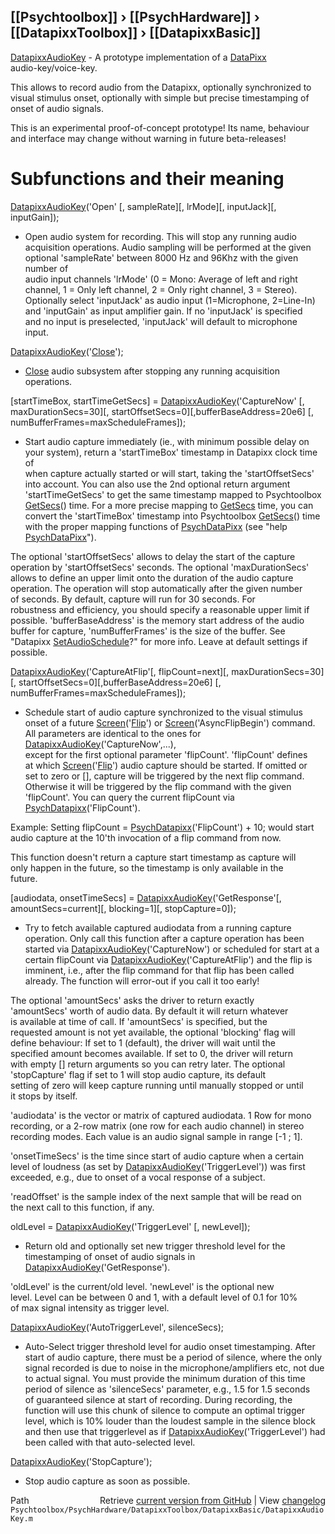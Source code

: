 ## [[Psychtoolbox]] &#8250; [[PsychHardware]] &#8250; [[DatapixxToolbox]] &#8250; [[DatapixxBasic]]

[DatapixxAudioKey](DatapixxAudioKey) - A prototype implementation of a [DataPixx](DataPixx)  
audio-key/voice-key.  
  
This allows to record audio from the Datapixx, optionally synchronized to  
visual stimulus onset, optionally with simple but precise timestamping of  
onset of audio signals.  
  
This is an experimental proof-of-concept prototype! Its name, behaviour  
and interface may change without warning in future beta-releases!  
  
  
# Subfunctions and their meaning  
  
[DatapixxAudioKey](DatapixxAudioKey)('Open' [, sampleRate][, lrMode][, inputJack][, inputGain]);  
- Open audio system for recording. This will stop any running audio  
acquisition operations. Audio sampling will be performed at the given  
optional 'sampleRate' between 8000 Hz and 96Khz with the given number of  
audio input channels 'lrMode' (0 = Mono: Average of left and right  
channel, 1 = Only left channel, 2 = Only right channel, 3 = Stereo).  
Optionally select 'inputJack' as audio input (1=Microphone, 2=Line-In)  
and 'inputGain' as input amplifier gain. If no 'inputJack' is specified  
and no input is preselected, 'inputJack' will default to microphone  
input.  
  
  
[DatapixxAudioKey](DatapixxAudioKey)('[Close](Close)');  
- [Close](Close) audio subsystem after stopping any running acquisition operations.  
  
[startTimeBox, startTimeGetSecs] = [DatapixxAudioKey](DatapixxAudioKey)('CaptureNow' [, maxDurationSecs=30][, startOffsetSecs=0][,bufferBaseAddress=20e6] [, numBufferFrames=maxScheduleFrames]);  
- Start audio capture immediately (ie., with minimum possible delay on  
your system), return a 'startTimeBox' timestamp in Datapixx clock time of  
when capture actually started or will start, taking the 'startOffsetSecs'  
into account. You can also use the 2nd optional return argument  
'startTimeGetSecs' to get the same timestamp mapped to Psychtoolbox  
[GetSecs](GetSecs)() time. For a more precise mapping to [GetSecs](GetSecs) time, you can  
convert the 'startTimeBox' timestamp into Psychtoolbox [GetSecs](GetSecs)() time  
with the proper mapping functions of [PsychDataPixx](PsychDataPixx) (see "help  
[PsychDataPixx](PsychDataPixx)").  
  
The optional 'startOffsetSecs' allows to delay the start of the capture  
operation by 'startOffsetSecs' seconds. The optional 'maxDurationSecs'  
allows to define an upper limit onto the duration of the audio capture  
operation. The operation will stop automatically after the given number  
of seconds. By default, capture will run for 30 seconds. For  
robustness and efficiency, you should specify a reasonable upper limit if  
possible. 'bufferBaseAddress' is the memory start address of the audio  
buffer for capture, 'numBufferFrames' is the size of the buffer. See  
"Datapixx [SetAudioSchedule](SetAudioSchedule)?" for more info. Leave at default settings if  
possible.  
  
  
[DatapixxAudioKey](DatapixxAudioKey)('CaptureAtFlip'[, flipCount=next][, maxDurationSecs=30][, startOffsetSecs=0][,bufferBaseAddress=20e6] [, numBufferFrames=maxScheduleFrames]);  
- Schedule start of audio capture synchronized to the visual stimulus  
onset of a future [Screen](Screen)('[Flip](Flip)') or [Screen](Screen)('AsyncFlipBegin') command.  
All parameters are identical to the ones for [DatapixxAudioKey](DatapixxAudioKey)('CaptureNow',...),  
except for the first optional parameter 'flipCount'. 'flipCount' defines  
at which [Screen](Screen)('[Flip](Flip)') audio capture should be started. If omitted or  
set to zero or [], capture will be triggered by the next flip command.  
Otherwise it will be triggered by the flip command with the given  
'flipCount'. You can query the current flipCount via [PsychDatapixx](PsychDatapixx)('FlipCount').  
  
Example: Setting flipCount = [PsychDatapixx](PsychDatapixx)('FlipCount') + 10; would start  
audio capture at the 10'th invocation of a flip command from now.  
  
This function doesn't return a capture start timestamp as capture will  
only happen in the future, so the timestamp is only available in the  
future.  
  
  
[audiodata, onsetTimeSecs] = [DatapixxAudioKey](DatapixxAudioKey)('GetResponse'[, amountSecs=current][, blocking=1][, stopCapture=0]);  
- Try to fetch available captured audiodata from a running capture  
operation. Only call this function after a capture operation has been  
started via [DatapixxAudioKey](DatapixxAudioKey)('CaptureNow') or scheduled for start at a  
certain flipCount via [DatapixxAudioKey](DatapixxAudioKey)('CaptureAtFlip') and the flip is  
imminent, i.e., after the flip command for that flip has been called  
already. The function will error-out if you call it too early!  
  
The optional 'amountSecs' asks the driver to return exactly  
'amountSecs' worth of audio data. By default it will return whatever  
is available at time of call. If 'amountSecs' is specified, but the  
requested amount is not yet available, the optional 'blocking' flag will  
define behaviour: If set to 1 (default), the driver will wait until the  
specified amount becomes available. If set to 0, the driver will return  
with empty [] return arguments so you can retry later. The optional  
'stopCapture' flag if set to 1 will stop audio capture, its default  
setting of zero will keep capture running until manually stopped or until  
it stops by itself.  
  
'audiodata' is the vector or matrix of captured audiodata. 1 Row for mono  
recording, or a 2-row matrix (one row for each audio channel) in stereo  
recording modes. Each value is an audio signal sample in range [-1 ; 1].  
  
'onsetTimeSecs' is the time since start of audio capture when a certain  
level of loudness (as set by [DatapixxAudioKey](DatapixxAudioKey)('TriggerLevel')) was first  
exceeded, e.g., due to onset of a vocal response of a subject.  
  
'readOffset' is the sample index of the next sample that will be read on  
the next call to this function, if any.  
  
  
oldLevel = [DatapixxAudioKey](DatapixxAudioKey)('TriggerLevel' [, newLevel]);  
- Return old and optionally set new trigger threshold level for the  
timestamping of onset of audio signals in [DatapixxAudioKey](DatapixxAudioKey)('GetResponse').  
  
'oldLevel' is the current/old level. 'newLevel' is the optional new  
level. Level can be between 0 and 1, with a default level of 0.1 for 10%  
of max signal intensity as trigger level.  
  
  
[DatapixxAudioKey](DatapixxAudioKey)('AutoTriggerLevel', silenceSecs);  
- Auto-Select trigger threshold level for audio onset timestamping. After  
start of audio capture, there must be a period of silence, where the only  
signal recorded is due to noise in the microphone/amplifiers etc, not due  
to actual signal. You must provide the minimum duration of this time  
period of silence as 'silenceSecs' parameter, e.g., 1.5 for 1.5 seconds  
of guaranteed silence at start of recording. During recording, the  
function will use this chunk of silence to compute an optimal trigger  
level, which is 10% louder than the loudest sample in the silence block  
and then use that triggerlevel as if [DatapixxAudioKey](DatapixxAudioKey)('TriggerLevel') had  
been called with that auto-selected level.  
  
  
[DatapixxAudioKey](DatapixxAudioKey)('StopCapture');  
- Stop audio capture as soon as possible.  
  
  




<div class="code_header" style="text-align:right;">
  <span style="float:left;">Path&nbsp;&nbsp;</span> <span class="counter">Retrieve <a href=
  "https://raw.github.com/Psychtoolbox-3/Psychtoolbox-3/beta/Psychtoolbox/PsychHardware/DatapixxToolbox/DatapixxBasic/DatapixxAudioKey.m">current version from GitHub</a> | View <a href=
  "https://github.com/Psychtoolbox-3/Psychtoolbox-3/commits/beta/Psychtoolbox/PsychHardware/DatapixxToolbox/DatapixxBasic/DatapixxAudioKey.m">changelog</a></span>
</div>
<div class="code">
  <code>Psychtoolbox/PsychHardware/DatapixxToolbox/DatapixxBasic/DatapixxAudioKey.m</code>
</div>

